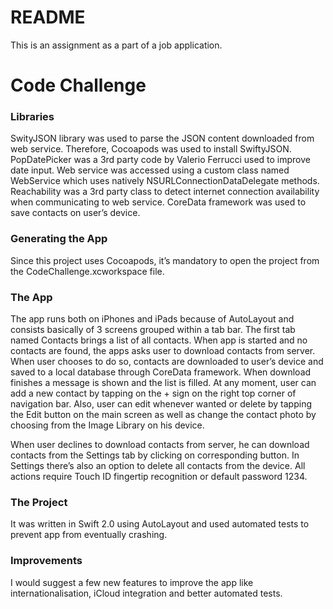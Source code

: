 # README #

This is an assignment as a part of a job application.

# Code Challenge #

### Libraries ###

SwityJSON library was used to parse the JSON content downloaded from web service. Therefore, Cocoapods was used to install SwiftyJSON.
PopDatePicker was a 3rd party code by Valerio Ferrucci used to improve date input.
Web service was accessed using a custom class named WebService which uses natively NSURLConnectionDataDelegate methods. Reachability was a 3rd party class to detect internet connection availability when communicating to web service. CoreData framework was used to save contacts on user’s device.

### Generating the App ###

Since this project uses Cocoapods, it’s mandatory to open the project from the CodeChallenge.xcworkspace file.

### The App ###

The app runs both on iPhones and iPads because of AutoLayout and consists basically of 3 screens grouped within a tab bar. The first tab named Contacts brings a list of all contacts. When app is started and no contacts are found, the apps asks user to download contacts from server. When user chooses to do so, contacts are downloaded to user’s device and saved to a local database through CoreData framework. When download finishes a message is shown and the list is filled. At any moment, user can add a new contact by tapping on the + sign on the right top corner of navigation bar. Also, user can edit whenever wanted or delete by tapping the Edit button on the main screen as well as change the contact photo by choosing from the Image Library on his device.

When user declines to download contacts from server, he can download contacts from the Settings tab by clicking on corresponding button. In Settings there’s also an option to delete all contacts from the device. All actions require Touch ID fingertip recognition or default password 1234.

### The Project ###

It was written in Swift 2.0 using AutoLayout and used automated tests to prevent app from eventually crashing.

### Improvements ###

I would suggest a few new features to improve the app like internationalisation, iCloud integration and better automated tests.